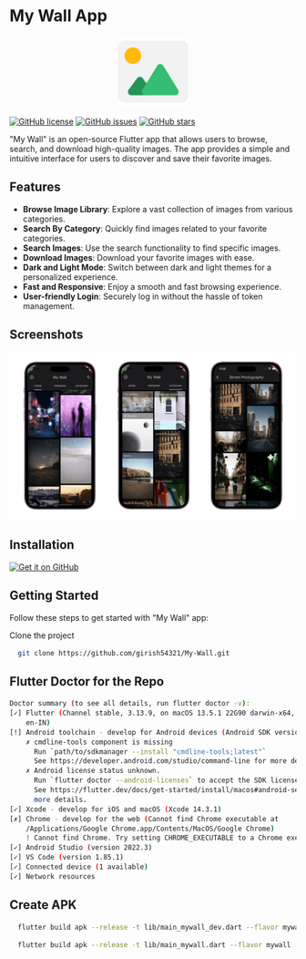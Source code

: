 # My Wall App

<p align="center">
  <img width="124"  src="assets/appicon/my_wall_icon.png" alt="My Wall App Logo" width="200">
</p>

[![GitHub license](https://img.shields.io/github/license/girish54321/My-Wall)](https://github.com/girish54321/My-Wall/blob/main/LICENSE)
[![GitHub issues](https://img.shields.io/github/issues/girish54321/My-Wall)](https://github.com/girish54321/My-Wall/issues)
[![GitHub stars](https://img.shields.io/github/stars/girish54321/My-Wall)](https://github.com/girish54321/My-Wall/stargazers)

"My Wall" is an open-source Flutter app that allows users to browse, search, and download high-quality images. The app provides a simple and intuitive interface for users to discover and save their favorite images.

## Features

- **Browse Image Library**: Explore a vast collection of images from various categories.
- **Search By Category**: Quickly find images related to your favorite categories.
- **Search Images**: Use the search functionality to find specific images.
- **Download Images**: Download your favorite images with ease.
- **Dark and Light Mode**: Switch between dark and light themes for a personalized experience.
- **Fast and Responsive**: Enjoy a smooth and fast browsing experience.
- **User-friendly Login**: Securely log in without the hassle of token management.

## Screenshots

<img width="1604"  src="appimages/banner.png?raw=true">

## Installation

[<img src="https://github.com/NeoApplications/Neo-Backup/blob/034b226cea5c1b30eb4f6a6f313e4dadcbb0ece4/badge_github.png?raw=true"
    alt="Get it on GitHub"
    height="80">](https://github.com/girish54321/My-Wall/releases/)

<!-- [<img src="https://gitlab.com/IzzyOnDroid/repo/-/raw/master/assets/IzzyOnDroid.png"
     alt="Get it on IzzyOnDroid"
     height="80">](YOUR LINK)
[<img src="https://fdroid.gitlab.io/artwork/badge/get-it-on.png"
     alt="Get it on F-Droid"
     height="80">](YOUR_LINK) -->

## Getting Started

Follow these steps to get started with "My Wall" app:

Clone the project

```bash
  git clone https://github.com/girish54321/My-Wall.git
```

## Flutter Doctor for the Repo

```bash
Doctor summary (to see all details, run flutter doctor -v):
[✓] Flutter (Channel stable, 3.13.9, on macOS 13.5.1 22G90 darwin-x64, locale
    en-IN)
[!] Android toolchain - develop for Android devices (Android SDK version 33.0.1)
    ✗ cmdline-tools component is missing
      Run `path/to/sdkmanager --install "cmdline-tools;latest"`
      See https://developer.android.com/studio/command-line for more details.
    ✗ Android license status unknown.
      Run `flutter doctor --android-licenses` to accept the SDK licenses.
      See https://flutter.dev/docs/get-started/install/macos#android-setup for
      more details.
[✓] Xcode - develop for iOS and macOS (Xcode 14.3.1)
[✗] Chrome - develop for the web (Cannot find Chrome executable at
    /Applications/Google Chrome.app/Contents/MacOS/Google Chrome)
    ! Cannot find Chrome. Try setting CHROME_EXECUTABLE to a Chrome executable.
[✓] Android Studio (version 2022.3)
[✓] VS Code (version 1.85.1)
[✓] Connected device (1 available)
[✓] Network resources
```

## Create APK

```bash
  flutter build apk --release -t lib/main_mywall_dev.dart --flavor mywall_dev
```

```bash
  flutter build apk --release -t lib/main_mywall.dart --flavor mywall
```
